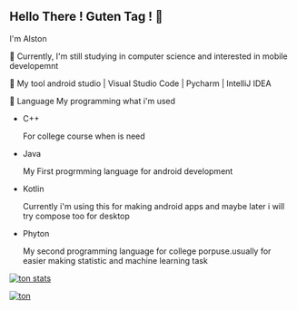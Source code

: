 ## Hello There ! Guten Tag !   :wave:

I'm Alston 

:beginner: Currently, I'm still studying in computer science and interested in mobile developemnt


:wrench: My tool android studio | Visual Studio Code | Pycharm | IntelliJ IDEA


:book: Language My programming what i'm used

- C++ 
  
  For college course when is need

- Java 
  
  My First progrmming language for android development 
  
  
- Kotlin <i class="programming lang-kotlyn"></i>

  Currently i'm using this for making android apps and maybe later
  i will try compose too for desktop
  
- Phyton

  My second programming language for college porpuse.usually for easier making statistic and machine learning task



[![ton stats](https://github-readme-stats.vercel.app/api?username=AlstonArgodi)](https://github.com/anuraghazra/github-readme-stats)


[![ton](https://activity-graph.herokuapp.com/graph?username=AlstonArgodi&theme=github)](https://github.com/ashutosh00710/github-readme-activity-graph)
